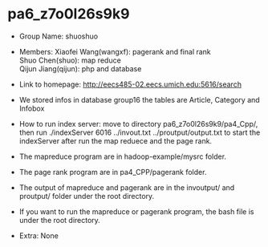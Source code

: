 pa6_z7o0l26s9k9
===============
* Group Name: shuoshuo
* Members: Xiaofei Wang(wangxf): pagerank and final rank <br>
         Shuo Chen(shuo): map reduce<br>
         Qijun Jiang(qijun): php and database <br>
* Link to homepage: http://eecs485-02.eecs.umich.edu:5616/search
* We stored infos in database group16 the tables are Article, Category and Infobox
* How to run index server: move to directory pa6_z7o0l26s9k9/pa4_Cpp/, then run 
                           ./indexServer 6016 ../invout.txt ../proutput/output.txt 
to start the indexServer after run the map reduece and the page rank.

* The mapreduce program are in hadoop-example/mysrc folder. 
* The page rank program are in pa4_CPP/pagerank folder.
* The output of mapreduce and pagerank are in the invoutput/ and proutput/ folder under the root directory.
* If you want to run the mapreduce or pagerank program, the bash file is under the root directory.

* Extra: None
